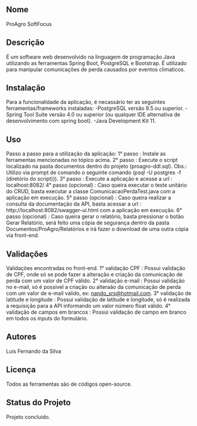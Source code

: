 ## Nome
ProAgro SoftFocus

## Descrição
É um software web desenvolvido na linguagem de programação Java utilizando as ferramentas Spring Boot, PostgreSQL e Bootstrap. 
É utilizado para manipular comunicações de perda causados por eventos climaticos.

## Instalação
Para a funcionalidade da aplicação, é necassário ter as seguintes ferramentas/frameworks instaladas:
-PostgreSQL versão 9.5 ou superior.
-Spring Tool Suite versão 4.0 ou superior (ou qualquer IDE alternativa de desenvolvimento com spring boot).
-Java Development Kit 11.

## Uso
Passo a passo para a utilização da aplicação:
1° passo : Instale as ferramentas mencionadas no tópico acima.
2° passo : Execute o script localizado na pasta documentos dentro do projeto (proagro-ddl.sql). Obs.: Utilizo via prompt de comando o seguinte comando (psql -U postgres -f (diretório do script))).
3° passo : Execute a aplicação e acesse a url : localhost:8082/
4° passo (opcional) : Caso queira executar o teste unitário do CRUD, basta executar a classe ComunicacaoPerdaTest.java com a aplicação em execução.
5° passo (opcional) : Caso queira realizar a consulta da documentação da API, basta acessar a url : http://localhost:8082/swagger-ui.html com a aplicação em execução.
6° passo (opcional) : Caso queira gerar o relatório, basta pressionar o botão Gerar Relatório, será feito uma cópia de segurança dentro da pasta Documentos/ProAgro/Relatórios e irá fazer o download de uma outra cópia via front-end.
 
## Validações
Validações encontradas no front-end.
1° validação CPF : Possui validação de CPF, onde só se pode fazer a alteração e criação da comunicação de perda com um valor de CPF válido.
2° validação e-mail : Possui validação no e-mail, só é possivel a criação ou alteraão da comunicação de perda com um valor de e-mail valido, ex: nando_srs@hotmail.com.
3° validação de latitude e longitude : Possui validação de latitude e longitude, só é realizada a requisição para a API informando um valor número float válido.
4° validação de campos em brancos : Possui validação de campo em branco em todos os inputs do formulário.

## Autores
Luis Fernando da Silva

## Licença
Todos as ferramentas são de códigos open-source.

## Status do Projeto
Projeto concluido.